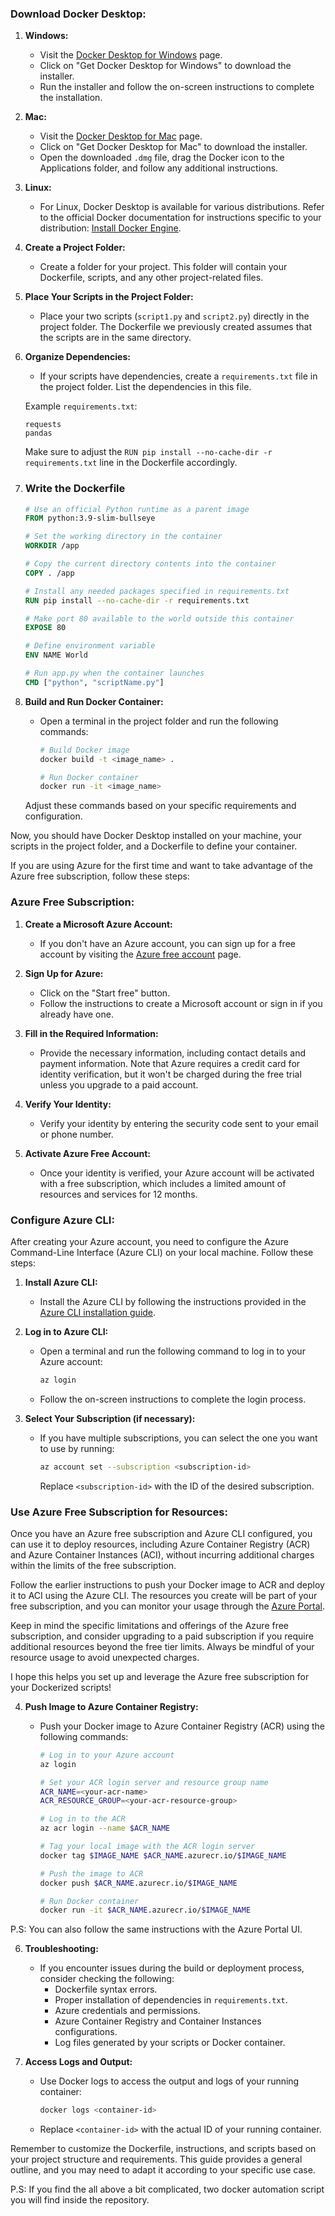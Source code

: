 
### Download Docker Desktop:

1. **Windows:**
   - Visit the [Docker Desktop for Windows](https://hub.docker.com/editions/community/docker-ce-desktop-windows) page.
   - Click on "Get Docker Desktop for Windows" to download the installer.
   - Run the installer and follow the on-screen instructions to complete the installation.

2. **Mac:**
   - Visit the [Docker Desktop for Mac](https://hub.docker.com/editions/community/docker-ce-desktop-mac) page.
   - Click on "Get Docker Desktop for Mac" to download the installer.
   - Open the downloaded `.dmg` file, drag the Docker icon to the Applications folder, and follow any additional instructions.

3. **Linux:**
   - For Linux, Docker Desktop is available for various distributions. Refer to the official Docker documentation for instructions specific to your distribution: [Install Docker Engine](https://docs.docker.com/engine/install/).


1. **Create a Project Folder:**
   - Create a folder for your project. This folder will contain your Dockerfile, scripts, and any other project-related files.

2. **Place Your Scripts in the Project Folder:**
   - Place your two scripts (`script1.py` and `script2.py`) directly in the project folder. The Dockerfile we previously created assumes that the scripts are in the same directory.

3. **Organize Dependencies:**
   - If your scripts have dependencies, create a `requirements.txt` file in the project folder. List the dependencies in this file.

   Example `requirements.txt`:
   ```
   requests
   pandas
   ```

   Make sure to adjust the `RUN pip install --no-cache-dir -r requirements.txt` line in the Dockerfile accordingly.


4. ### Write the Dockerfile

   ```Dockerfile
   # Use an official Python runtime as a parent image
   FROM python:3.9-slim-bullseye
   
   # Set the working directory in the container
   WORKDIR /app
   
   # Copy the current directory contents into the container
   COPY . /app
   
   # Install any needed packages specified in requirements.txt
   RUN pip install --no-cache-dir -r requirements.txt
   
   # Make port 80 available to the world outside this container
   EXPOSE 80
   
   # Define environment variable
   ENV NAME World
   
   # Run app.py when the container launches
   CMD ["python", "scriptName.py"]
   ```

5. **Build and Run Docker Container:**

   - Open a terminal in the project folder and run the following commands:
     ```bash
     # Build Docker image
     docker build -t <image_name> .

     # Run Docker container
     docker run -it <image_name>
     ```
   Adjust these commands based on your specific requirements and configuration.

Now, you should have Docker Desktop installed on your machine, your scripts in the project folder, and a Dockerfile to define your container.

If you are using Azure for the first time and want to take advantage of the Azure free subscription, follow these steps:

### Azure Free Subscription:

1. **Create a Microsoft Azure Account:**
   - If you don't have an Azure account, you can sign up for a free account by visiting the [Azure free account](https://azure.microsoft.com/en-us/free/) page.

2. **Sign Up for Azure:**
   - Click on the "Start free" button.
   - Follow the instructions to create a Microsoft account or sign in if you already have one.

3. **Fill in the Required Information:**
   - Provide the necessary information, including contact details and payment information. Note that Azure requires a credit card for identity verification, but it won't be charged during the free trial unless you upgrade to a paid account.

4. **Verify Your Identity:**
   - Verify your identity by entering the security code sent to your email or phone number.

5. **Activate Azure Free Account:**
   - Once your identity is verified, your Azure account will be activated with a free subscription, which includes a limited amount of resources and services for 12 months.

### Configure Azure CLI:

After creating your Azure account, you need to configure the Azure Command-Line Interface (Azure CLI) on your local machine. Follow these steps:

1. **Install Azure CLI:**
   - Install the Azure CLI by following the instructions provided in the [Azure CLI installation guide](https://docs.microsoft.com/en-us/cli/azure/install-azure-cli).

2. **Log in to Azure CLI:**
   - Open a terminal and run the following command to log in to your Azure account:

     ```bash
     az login
     ```

   - Follow the on-screen instructions to complete the login process.

3. **Select Your Subscription (if necessary):**
   - If you have multiple subscriptions, you can select the one you want to use by running:

     ```bash
     az account set --subscription <subscription-id>
     ```

     Replace `<subscription-id>` with the ID of the desired subscription.

### Use Azure Free Subscription for Resources:

Once you have an Azure free subscription and Azure CLI configured, you can use it to deploy resources, including Azure Container Registry (ACR) and Azure Container Instances (ACI), without incurring additional charges within the limits of the free subscription.

Follow the earlier instructions to push your Docker image to ACR and deploy it to ACI using the Azure CLI. The resources you create will be part of your free subscription, and you can monitor your usage through the [Azure Portal](https://portal.azure.com/).

Keep in mind the specific limitations and offerings of the Azure free subscription, and consider upgrading to a paid subscription if you require additional resources beyond the free tier limits. Always be mindful of your resource usage to avoid unexpected charges.

I hope this helps you set up and leverage the Azure free subscription for your Dockerized scripts!


4. **Push Image to Azure Container Registry:**
   - Push your Docker image to Azure Container Registry (ACR) using the following commands:

     ```bash
     # Log in to your Azure account
     az login

     # Set your ACR login server and resource group name
     ACR_NAME=<your-acr-name>
     ACR_RESOURCE_GROUP=<your-acr-resource-group>

     # Log in to the ACR
     az acr login --name $ACR_NAME

     # Tag your local image with the ACR login server
     docker tag $IMAGE_NAME $ACR_NAME.azurecr.io/$IMAGE_NAME

     # Push the image to ACR
     docker push $ACR_NAME.azurecr.io/$IMAGE_NAME

     # Run Docker container
     docker run -it $ACR_NAME.azurecr.io/$IMAGE_NAME
     ```
P.S: You can also follow the same instructions with the Azure Portal UI.

6. **Troubleshooting:**
   - If you encounter issues during the build or deployment process, consider checking the following:
     - Dockerfile syntax errors.
     - Proper installation of dependencies in `requirements.txt`.
     - Azure credentials and permissions.
     - Azure Container Registry and Container Instances configurations.
     - Log files generated by your scripts or Docker container.

7. **Access Logs and Output:**
   - Use Docker logs to access the output and logs of your running container:

     ```bash
     docker logs <container-id>
     ```

   - Replace `<container-id>` with the actual ID of your running container.

Remember to customize the Dockerfile, instructions, and scripts based on your project structure and requirements. This guide provides a general outline, and you may need to adapt it according to your specific use case.

P.S: If you find the all above a bit complicated, two docker automation script you will find inside the repository. 
